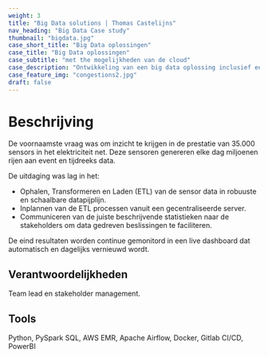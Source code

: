 ```yaml
---
weight: 3
title: "Big Data solutions | Thomas Castelijns"
nav_heading: "Big Data Case study"
thumbnail: "bigdata.jpg"
case_short_title: "Big Data oplossingen"
case_title: "Big Data oplossingen"
case_subtitle: "met the mogelijkheden van de cloud"
case_description: "Ontwikkeling van een big data oplossing inclusief een dashboard for de analyse van grote volumes sensor data."
case_feature_img: "congestions2.jpg"
draft: false
---
```


# Beschrijving
De voornaamste vraag was om inzicht te krijgen in de prestatie van 35.000 sensors in het elektriciteit net. 
Deze sensoren genereren elke dag miljoenen rijen aan event en tijdreeks data.

De uitdaging was lag in het:

- Ophalen, Transformeren en Laden (ETL) van de sensor data in robuuste en schaalbare datapijplijn.
- Inplannen van de ETL processen vanuit een gecentraliseerde server.
- Communiceren van de juiste beschrijvende statistieken naar de stakeholders om data gedreven beslissingen te faciliteren.

De eind resultaten worden continue gemonitord in een live dashboard dat automatisch en dagelijks vernieuwd wordt. 

## Verantwoordelijkheden
Team lead en stakeholder management. 

## Tools
Python, PySpark SQL, AWS EMR, Apache Airflow, Docker, Gitlab CI/CD, PowerBI
